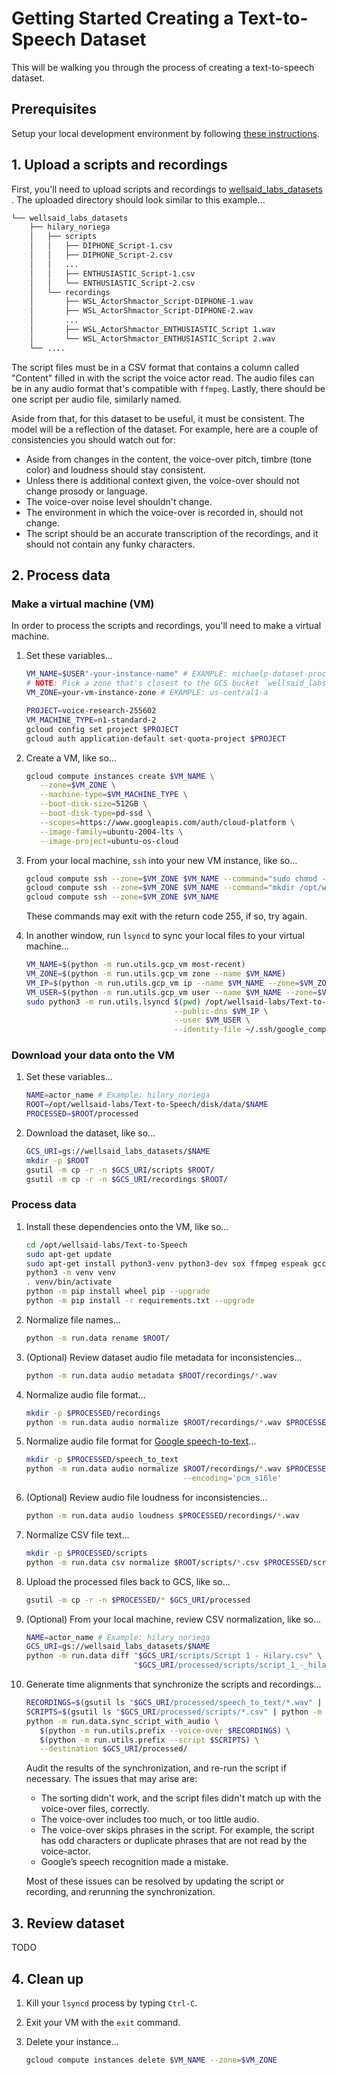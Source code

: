 # Getting Started Creating a Text-to-Speech Dataset

This will be walking you through the process of creating a text-to-speech dataset.

## Prerequisites

Setup your local development environment by following [these instructions](LOCAL_SETUP.md).

## 1. Upload a scripts and recordings

First, you'll need to upload scripts and recordings to
[wellsaid_labs_datasets](https://console.cloud.google.com/storage/browser/wellsaid_labs_datasets;tab=objects?project=voice-research-255602)
. The uploaded directory should look similar to this example...

```bash
└── wellsaid_labs_datasets
    ├── hilary_noriega
    │   ├── scripts
    │   │   ├── DIPHONE_Script-1.csv
    │   │   ├── DIPHONE_Script-2.csv
    │   │   ...
    │   │   ├── ENTHUSIASTIC_Script-1.csv
    │   │   └── ENTHUSIASTIC_Script-2.csv
    │   └── recordings
    │       ├── WSL_ActorShmactor_Script-DIPHONE-1.wav
    │       ├── WSL_ActorShmactor_Script-DIPHONE-2.wav
    │       ...
    │       ├── WSL_ActorShmactor_ENTHUSIASTIC_Script 1.wav
    │       └── WSL_ActorShmactor_ENTHUSIASTIC_Script 2.wav
    └── ....
```

The script files must be in a CSV format that contains a column called "Content" filled in with
the script the voice actor read. The audio files can be in any audio format that's compatible
with `ffmpeg`. Lastly, there should be one script per audio file, similarly named.

Aside from that, for this dataset to be useful, it must be consistent. The model will be a
reflection of the dataset. For example, here are a couple of consistencies you should
watch out for:

- Aside from changes in the content, the voice-over pitch, timbre (tone color) and loudness
  should stay consistent.
- Unless there is additional context given, the voice-over should not change prosody or language.
- The voice-over noise level shouldn't change.
- The environment in which the voice-over is recorded in, should not change.
- The script should be an accurate transcription of the recordings, and it should not contain any
  funky characters.

## 2. Process data

### Make a virtual machine (VM)

In order to process the scripts and recordings, you'll need to make a virtual machine.

1. Set these variables...

   ```bash
   VM_NAME=$USER"-your-instance-name" # EXAMPLE: michaelp-dataset-processing
   # NOTE: Pick a zone that's closest to the GCS bucket `wellsaid_labs_datasets`.
   VM_ZONE=your-vm-instance-zone # EXAMPLE: us-central1-a

   PROJECT=voice-research-255602
   VM_MACHINE_TYPE=n1-standard-2
   gcloud config set project $PROJECT
   gcloud auth application-default set-quota-project $PROJECT
   ```

1. Create a VM, like so...

   ```bash
   gcloud compute instances create $VM_NAME \
      --zone=$VM_ZONE \
      --machine-type=$VM_MACHINE_TYPE \
      --boot-disk-size=512GB \
      --boot-disk-type=pd-ssd \
      --scopes=https://www.googleapis.com/auth/cloud-platform \
      --image-family=ubuntu-2004-lts \
      --image-project=ubuntu-os-cloud
   ```

1. From your local machine, `ssh` into your new VM instance, like so...

   ```bash
   gcloud compute ssh --zone=$VM_ZONE $VM_NAME --command="sudo chmod -R a+rwx /opt"
   gcloud compute ssh --zone=$VM_ZONE $VM_NAME --command="mkdir /opt/wellsaid-labs"
   gcloud compute ssh --zone=$VM_ZONE $VM_NAME
   ```

   These commands may exit with the return code 255, if so, try again.

1. In another window, run `lsyncd` to sync your local files to your virtual machine...

   ```bash
   VM_NAME=$(python -m run.utils.gcp_vm most-recent)
   VM_ZONE=$(python -m run.utils.gcp_vm zone --name $VM_NAME)
   VM_IP=$(python -m run.utils.gcp_vm ip --name $VM_NAME --zone=$VM_ZONE)
   VM_USER=$(python -m run.utils.gcp_vm user --name $VM_NAME --zone=$VM_ZONE)
   sudo python3 -m run.utils.lsyncd $(pwd) /opt/wellsaid-labs/Text-to-Speech \
                                    --public-dns $VM_IP \
                                    --user $VM_USER \
                                    --identity-file ~/.ssh/google_compute_engine
   ```

### Download your data onto the VM

1. Set these variables...

   ```bash
   NAME=actor_name # Example: hilary_noriega
   ROOT=/opt/wellsaid-labs/Text-to-Speech/disk/data/$NAME
   PROCESSED=$ROOT/processed
   ```

2. Download the dataset, like so...

   ```bash
   GCS_URI=gs://wellsaid_labs_datasets/$NAME
   mkdir -p $ROOT
   gsutil -m cp -r -n $GCS_URI/scripts $ROOT/
   gsutil -m cp -r -n $GCS_URI/recordings $ROOT/
   ```

### Process data

1. Install these dependencies onto the VM, like so...

   ```bash
   cd /opt/wellsaid-labs/Text-to-Speech
   sudo apt-get update
   sudo apt-get install python3-venv python3-dev sox ffmpeg espeak gcc -y
   python3 -m venv venv
   . venv/bin/activate
   python -m pip install wheel pip --upgrade
   python -m pip install -r requirements.txt --upgrade
   ```

1. Normalize file names...

   ```bash
   python -m run.data rename $ROOT/
   ```

1. (Optional) Review dataset audio file metadata for inconsistencies...

   ```bash
   python -m run.data audio metadata $ROOT/recordings/*.wav
   ```

1. Normalize audio file format...

   ```bash
   mkdir -p $PROCESSED/recordings
   python -m run.data audio normalize $ROOT/recordings/*.wav $PROCESSED/recordings
   ```

1. Normalize audio file format for
   [Google speech-to-text](https://cloud.google.com/speech-to-text/docs/encoding)...

   ```bash
   mkdir -p $PROCESSED/speech_to_text
   python -m run.data audio normalize $ROOT/recordings/*.wav $PROCESSED/speech_to_text \
                                      --encoding='pcm_s16le'
   ```

1. (Optional) Review audio file loudness for inconsistencies...

   ```bash
   python -m run.data audio loudness $PROCESSED/recordings/*.wav
   ```

1. Normalize CSV file text...

   ```bash
   mkdir -p $PROCESSED/scripts
   python -m run.data csv normalize $ROOT/scripts/*.csv $PROCESSED/scripts
   ```

1. Upload the processed files back to GCS, like so...

   ```bash
   gsutil -m cp -r -n $PROCESSED/* $GCS_URI/processed
   ```

1. (Optional) From your local machine, review CSV normalization, like so...

   ```bash
   NAME=actor_name # Example: hilary_noriega
   GCS_URI=gs://wellsaid_labs_datasets/$NAME
   python -m run.data diff "$GCS_URI/scripts/Script 1 - Hilary.csv" \
                           "$GCS_URI/processed/scripts/script_1_-_hilary.csv"
   ```

1. Generate time alignments that synchronize the scripts and recordings...

   ```bash
   RECORDINGS=$(gsutil ls "$GCS_URI/processed/speech_to_text/*.wav" | python -m run.utils.sort)
   SCRIPTS=$(gsutil ls "$GCS_URI/processed/scripts/*.csv" | python -m run.utils.sort)
   python -m run.data.sync_script_with_audio \
      $(python -m run.utils.prefix --voice-over $RECORDINGS) \
      $(python -m run.utils.prefix --script $SCRIPTS) \
      --destination $GCS_URI/processed/
   ```

   Audit the results of the synchronization, and re-run the script if necessary. The issues that may
   arise are:

    - The sorting didn't work, and the script files didn't match up with the voice-over files,
      correctly.
    - The voice-over includes too much, or too little audio.
    - The voice-over skips phrases in the script. For example, the script has odd characters or
      duplicate phrases that are not read by the voice-actor.
    - Google’s speech recognition made a mistake.

    Most of these issues can be resolved by updating the script or recording, and rerunning the
    synchronization.

## 3. Review dataset

TODO

## 4. Clean up

1. Kill your `lsyncd` process by typing `Ctrl-C`.

1. Exit your VM with the `exit` command.

1. Delete your instance...

   ```bash
   gcloud compute instances delete $VM_NAME --zone=$VM_ZONE
   ```
